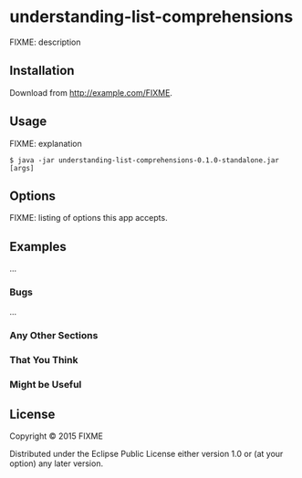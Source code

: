 # understanding-list-comprehensions

FIXME: description

## Installation

Download from http://example.com/FIXME.

## Usage

FIXME: explanation

    $ java -jar understanding-list-comprehensions-0.1.0-standalone.jar [args]

## Options

FIXME: listing of options this app accepts.

## Examples

...

### Bugs

...

### Any Other Sections
### That You Think
### Might be Useful

## License

Copyright © 2015 FIXME

Distributed under the Eclipse Public License either version 1.0 or (at
your option) any later version.
